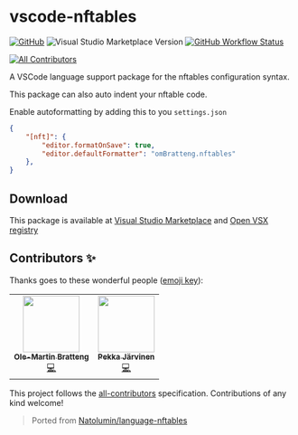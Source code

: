 # vscode-nftables

[![GitHub](https://img.shields.io/github/license/omBratteng/vscode-nftables?style=for-the-badge)](https://github.com/omBratteng/vscode-nftables/blob/32ae6147f4f625be877932532a40f6e31af14009/LICENSE)
![Visual Studio Marketplace Version](https://img.shields.io/visual-studio-marketplace/v/ombratteng.nftables?style=for-the-badge)
[![GitHub Workflow Status](https://img.shields.io/github/workflow/status/omBratteng/vscode-nftables/continuous-integration?label=CI%20Build&style=for-the-badge)](https://github.com/omBratteng/vscode-nftables/actions/workflows/continous-integration.yml)

<!-- ALL-CONTRIBUTORS-BADGE:START - Do not remove or modify this section -->
[![All Contributors](https://img.shields.io/badge/all_contributors-2-orange.svg?style=for-the-badge)](#contributors-)
<!-- ALL-CONTRIBUTORS-BADGE:END -->

A VSCode language support package for the nftables configuration syntax.

This package can also auto indent your nftable code.

Enable autoformatting by adding this to you `settings.json`

```json
{
    "[nft]": {
        "editor.formatOnSave": true,
        "editor.defaultFormatter": "omBratteng.nftables"
    },
}
```

## Download

This package is available at [Visual Studio Marketplace](https://marketplace.visualstudio.com/items?itemName=omBratteng.nftables) and [Open VSX registry](https://open-vsx.org/extension/omBratteng/nftables)

## Contributors ✨

Thanks goes to these wonderful people ([emoji key](https://allcontributors.org/docs/en/emoji-key)):

<!-- ALL-CONTRIBUTORS-LIST:START - Do not remove or modify this section -->
<!-- prettier-ignore-start -->
<!-- markdownlint-disable -->
<table>
  <tr>
    <td align="center"><a href="https://bratteng.sh/"><img src="https://avatars.githubusercontent.com/u/1681525?v=4?s=100" width="100px;" alt=""/><br /><sub><b>Ole-Martin Bratteng</b></sub></a><br /><a href="https://github.com/omBratteng/vscode-nftables/commits?author=omBratteng" title="Code">💻</a></td>
    <td align="center"><a href="http://raspi.fi"><img src="https://avatars.githubusercontent.com/u/132441?v=4?s=100" width="100px;" alt=""/><br /><sub><b>Pekka Järvinen</b></sub></a><br /><a href="https://github.com/omBratteng/vscode-nftables/commits?author=raspi" title="Code">💻</a></td>
  </tr>
</table>

<!-- markdownlint-restore -->
<!-- prettier-ignore-end -->

<!-- ALL-CONTRIBUTORS-LIST:END -->

This project follows the [all-contributors](https://github.com/all-contributors/all-contributors) specification. Contributions of any kind welcome!

> Ported from [Natolumin/language-nftables](https://github.com/Natolumin/language-nftables)
